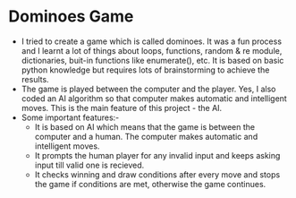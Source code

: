 # Dominoes Game
- I tried to create a game which is called dominoes. It was a fun process and I learnt a lot of things about loops, functions, random & re module, dictionaries, buit-in functions like enumerate(), etc. It is based on basic python knowledge but requires lots of brainstorming to achieve the results.
- The game is played between the computer and the player. Yes, I also coded an AI algorithm so that computer makes automatic and intelligent moves. This is the main feature of this project - the AI.
- Some important features:-
  - It is based on AI which means that the game is between the computer and a human. The computer makes automatic and intelligent moves.
  - It prompts the human player for any invalid input and keeps asking input till valid one is recieved.
  - It checks winning and draw conditions after every move and stops the game if conditions are met, otherwise the game continues.
